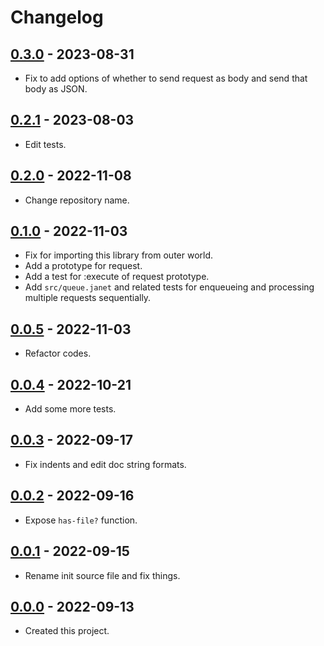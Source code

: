 # Changelog

## [0.3.0] - 2023-08-31
- Fix to add options of whether to send request as body and send that body as JSON.

## [0.2.1] - 2023-08-03
- Edit tests.

## [0.2.0] - 2022-11-08
- Change repository name.

## [0.1.0] - 2022-11-03
- Fix for importing this library from outer world.
- Add a prototype for request.
- Add a test for :execute of request prototype.
- Add `src/queue.janet` and related tests for enqueueing and processing multiple requests sequentially.

## [0.0.5] - 2022-11-03
- Refactor codes.

## [0.0.4] - 2022-10-21
- Add some more tests.

## [0.0.3] - 2022-09-17
- Fix indents and edit doc string formats.

## [0.0.2] - 2022-09-16
- Expose `has-file?` function.

## [0.0.1] - 2022-09-15
- Rename init source file and fix things.

## [0.0.0] - 2022-09-13
- Created this project.

[0.3.0]: https://github.com/meinside/janet-httprequest/compare/v0.2.1...v0.3.0
[0.2.1]: https://github.com/meinside/janet-httprequest/compare/v0.2.0...v0.2.1
[0.2.0]: https://github.com/meinside/janet-httprequest/compare/v0.1.0...v0.2.0
[0.1.0]: https://github.com/meinside/janet-httprequest/compare/v0.0.5...v0.1.0
[0.0.5]: https://github.com/meinside/janet-httprequest/compare/v0.0.4...v0.0.5
[0.0.4]: https://github.com/meinside/janet-httprequest/compare/v0.0.3...v0.0.4
[0.0.3]: https://github.com/meinside/janet-httprequest/compare/v0.0.2...v0.0.3
[0.0.2]: https://github.com/meinside/janet-httprequest/compare/v0.0.1...v0.0.2
[0.0.1]: https://github.com/meinside/janet-httprequest/compare/v0.0.0...v0.0.1
[0.0.0]: https://github.com/meinside/janet-httprequest/releases/tag/v0.0.0
